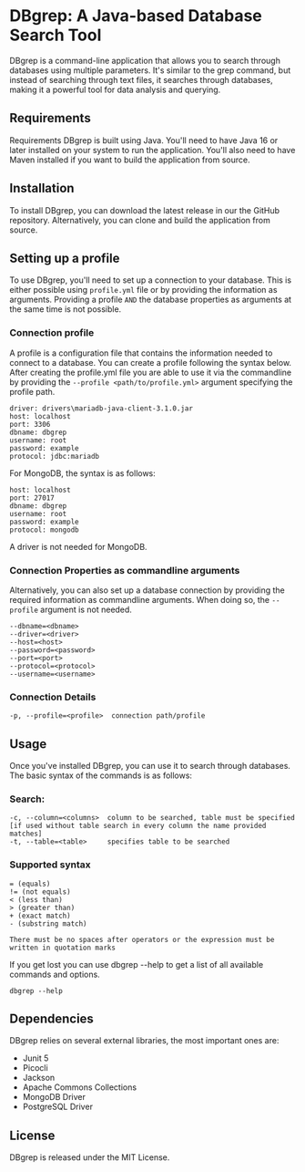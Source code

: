 # DBgrep: A Java-based Database Search Tool

DBgrep is a command-line application that allows you to search through databases using multiple parameters. It's similar to the grep command, but instead of searching through text files, it searches through databases, making it a powerful tool for data analysis and querying.

## Requirements
Requirements
DBgrep is built using Java. You'll need to have Java 16 or later installed on your system to run the application. You'll also need to have Maven installed if you want to build the application from source.

## Installation

To install DBgrep, you can download the latest release in our the GitHub repository. Alternatively, you can clone and build the application from source.


## Setting up a profile

To use DBgrep, you'll need to set up a connection to your database. This is either possible using ``profile.yml`` file or by providing the information as arguments. Providing a profile ``AND`` the database properties as arguments at the same time is not possible.

### Connection profile

A profile is a configuration file that contains the information needed to connect to a database. You can create a profile following the syntax below. After creating the profile.yml file you are able to use it via the commandline by providing the ``--profile <path/to/profile.yml>`` argument specifying the profile path.

```
driver: drivers\mariadb-java-client-3.1.0.jar
host: localhost
port: 3306
dbname: dbgrep
username: root
password: example
protocol: jdbc:mariadb
```

For MongoDB, the syntax is as follows:

```
host: localhost
port: 27017
dbname: dbgrep
username: root
password: example
protocol: mongodb
```

A driver is not needed for MongoDB.

### Connection Properties as commandline arguments


Alternatively, you can also set up a database connection by providing the required information as commandline arguments. When doing so, the ``--profile`` argument is not needed.

```
--dbname=<dbname>
--driver=<driver>
--host=<host>
--password=<password>
--port=<port>
--protocol=<protocol>
--username=<username>
```
### Connection Details

```
-p, --profile=<profile>  connection path/profile
```

## Usage
Once you've installed DBgrep, you can use it to search through databases. The basic syntax of the commands is as follows:

### Search:

```
-c, --column=<columns>  column to be searched, table must be specified [if used without table search in every column the name provided matches]
-t, --table=<table>     specifies table to be searched
```
### Supported syntax

```
= (equals)
!= (not equals)
< (less than)
> (greater than) 
+ (exact match)
- (substring match)

There must be no spaces after operators or the expression must be written in quotation marks
```

If you get lost you can use dbgrep --help to get a list of all available commands and options.

```
dbgrep --help
```

## Dependencies
DBgrep relies on several external libraries, the most important ones are:

- Junit 5
- Picocli
- Jackson
- Apache Commons Collections
- MongoDB Driver
- PostgreSQL Driver


## License
DBgrep is released under the MIT License.

